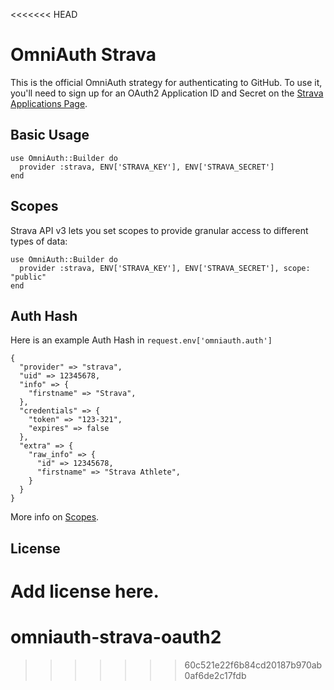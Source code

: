 <<<<<<< HEAD
# OmniAuth Strava

This is the official OmniAuth strategy for authenticating to GitHub. To
use it, you'll need to sign up for an OAuth2 Application ID and Secret
on the [Strava Applications Page](https://strava.com/developers).

## Basic Usage

    use OmniAuth::Builder do
      provider :strava, ENV['STRAVA_KEY'], ENV['STRAVA_SECRET']
    end

## Scopes

Strava API v3 lets you set scopes to provide granular access to different types of data:

	use OmniAuth::Builder do
      provider :strava, ENV['STRAVA_KEY'], ENV['STRAVA_SECRET'], scope: "public"
    end

## Auth Hash

Here is an example Auth Hash in `request.env['omniauth.auth']`

    {
      "provider" => "strava",
      "uid" => 12345678,
      "info" => {
        "firstname" => "Strava",
      },
      "credentials" => {
        "token" => "123-321",
        "expires" => false
      },
      "extra" => {
        "raw_info" => {
          "id" => 12345678,
          "firstname" => "Strava Athlete",
        }
      }
    }

More info on [Scopes](http://strava.github.io/api/v3/oauth/).

## License

Add license here.
=======
# omniauth-strava-oauth2
>>>>>>> 60c521e22f6b84cd20187b970ab0af6de2c17fdb
